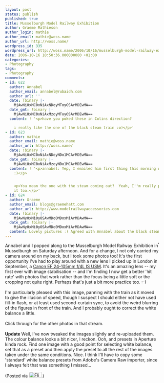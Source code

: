 ```yaml
---
layout: post
status: publish
published: true
title: Musselburgh Model Railway Exhibition
author: Graeme Mathieson
author_login: mathie
author_email: mathie@woss.name
author_url: http://woss.name/
wordpress_id: 335
wordpress_url: http://woss.name/2006/10/16/musselburgh-model-railway-exhibition/
date: 2006-10-16 10:50:36.000000000 +01:00
categories:
- Photography
tags:
- Photography
comments:
- id: 622
  author: Annabel
  author_email: annabel@rubaidh.com
  author_url: ''
  date: !binary |-
    MjAwNi0xMC0xNiAxNDoyMToyOSArMDEwMA==
  date_gmt: !binary |-
    MjAwNi0xMC0xNiAxMzoyMToyOSArMDEwMA==
  content: ! '<p>have you poked these in Colins direction?

    i really like the one of the black steam train :o)</p>'
- id: 623
  author: mathie
  author_email: mathie@woss.name
  author_url: http://woss.name/
  date: !binary |-
    MjAwNi0xMC0xNiAxNDoyNDo1MCArMDEwMA==
  date_gmt: !binary |-
    MjAwNi0xMC0xNiAxMzoyNDo1MCArMDEwMA==
  content: ! '<p>annabel: Yep, I emailed him first thing this morning with the link.
    :)</p>


    <p>You mean the one with the steam coming out?  Yeah, I''m really pleased with
    it too.</p>'
- id: 624
  author: Graeme
  author_email: blogs@graemehatt.com
  author_url: http://www.modelrailwayaccessories.com
  date: !binary |-
    MjAwNy0xMi0yOSAwMDo0MDoxMiArMDAwMA==
  date_gmt: !binary |-
    MjAwNy0xMi0yOSAwMDo0MDoxMiArMDAwMA==
  content: Lovely pictures :) Agreed with Annabel about the black steam train
---
```

<a href="http://www.flickr.com/photos/mathie/270191990/" title=""><img src="http://static.flickr.com/96/270191990_ba69f77a19_m.jpg" alt="" class="alignright" style="border: solid 1px #000000; float: right;" /></a>Annabel and I popped along to the Musselburgh Model Railway Exhibition in Musselburgh on Saturday afternoon.  And for  a change, I not only carried my camera around on my back, but I took some photos too!  It's the first opportunity I've had to play around with a new lens I picked up in London in September, a <a href="http://www.canon.co.uk/For_Home/Product_Finder/Cameras/EF_Lenses/Zoom_Lenses/EF_24-105mm_f4_L_IS_USM/index.asp?ComponentID=306159&SourcePageID=26341#1">Canon EF 24-105mm f/4L IS USM</a>.  It's an amazing lens -- my first ever with image stabilisation -- and I'm finding I now get a better 'hit rate' with photos that work rather than the focus being a little soft or the cropping not quite right.  Perhaps that's just a bit more practice too. :-)<br />
<br />
I'm particularly pleased with this image, panning with the train as it moved to give the illusion of speed, though I suspect I should either not have used fill-in flash, or at least used second-curtain sync, to avoid the weird blurring of the figures in front of the train.  And I probably ought to correct the white balance a little.<br />
<br />
Click through for the other photos in that stream.<br />
<br />
<strong>Update</strong> Well, I've now tweaked the images slightly and re-uploaded them.  The colour balance looks a bit nicer, I reckon.  Ooh, and presets in Aperture kinda rock.  Find one image with a good point for selecting white balance, set that as a preset and then apply the preset to all the rest of the images taken under the same conditions.  Nice.  I think I'll have to copy some 'standard' white balance presets from Adobe's Camera Raw importer, since I always felt that was something I missed...

(Posted via <a href="http://www.flickr.com/"><img alt="Flickr" src="http://www.flickr.com/images/flickr_logo_blog.gif" height="18" width="41" /></a>.)
